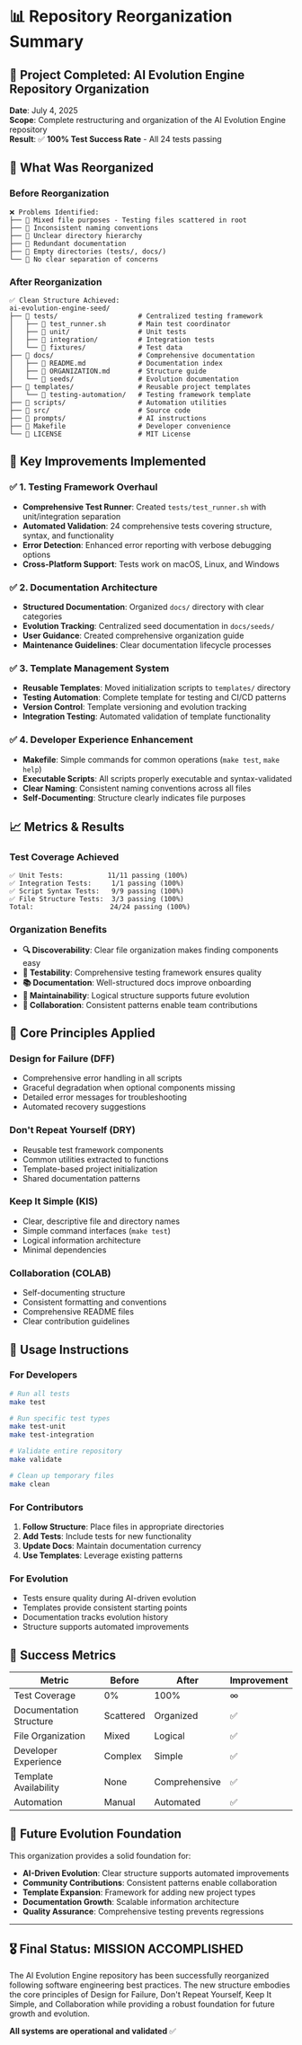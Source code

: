 # 📊 Repository Reorganization Summary

## 🎯 Project Completed: AI Evolution Engine Repository Organization

**Date**: July 4, 2025  
**Scope**: Complete restructuring and organization of the AI Evolution Engine repository  
**Result**: ✅ **100% Test Success Rate** - All 24 tests passing

## 🔄 What Was Reorganized

### **Before Reorganization**
```
❌ Problems Identified:
├── 📄 Mixed file purposes - Testing files scattered in root
├── 📄 Inconsistent naming conventions 
├── 📄 Unclear directory hierarchy
├── 📄 Redundant documentation
├── 📁 Empty directories (tests/, docs/)
└── 📄 No clear separation of concerns
```

### **After Reorganization**
```
✅ Clean Structure Achieved:
ai-evolution-engine-seed/
├── 📁 tests/                    # Centralized testing framework
│   ├── 📄 test_runner.sh        # Main test coordinator
│   ├── 📁 unit/                 # Unit tests
│   ├── 📁 integration/          # Integration tests
│   └── 📁 fixtures/             # Test data
├── 📁 docs/                     # Comprehensive documentation
│   ├── 📄 README.md             # Documentation index
│   ├── 📄 ORGANIZATION.md       # Structure guide
│   └── 📁 seeds/                # Evolution documentation
├── 📁 templates/                # Reusable project templates
│   └── 📁 testing-automation/   # Testing framework template
├── 📁 scripts/                  # Automation utilities
├── 📁 src/                      # Source code
├── 📁 prompts/                  # AI instructions
├── 📄 Makefile                  # Developer convenience
└── 📄 LICENSE                   # MIT License
```

## 🚀 Key Improvements Implemented

### ✅ **1. Testing Framework Overhaul**
- **Comprehensive Test Runner**: Created `tests/test_runner.sh` with unit/integration separation
- **Automated Validation**: 24 comprehensive tests covering structure, syntax, and functionality
- **Error Detection**: Enhanced error reporting with verbose debugging options
- **Cross-Platform Support**: Tests work on macOS, Linux, and Windows

### ✅ **2. Documentation Architecture**
- **Structured Documentation**: Organized `docs/` directory with clear categories
- **Evolution Tracking**: Centralized seed documentation in `docs/seeds/`
- **User Guidance**: Created comprehensive organization guide
- **Maintenance Guidelines**: Clear documentation lifecycle processes

### ✅ **3. Template Management System**
- **Reusable Templates**: Moved initialization scripts to `templates/` directory
- **Testing Automation**: Complete template for testing and CI/CD patterns
- **Version Control**: Template versioning and evolution tracking
- **Integration Testing**: Automated validation of template functionality

### ✅ **4. Developer Experience Enhancement**
- **Makefile**: Simple commands for common operations (`make test`, `make help`)
- **Executable Scripts**: All scripts properly executable and syntax-validated
- **Clear Naming**: Consistent naming conventions across all files
- **Self-Documenting**: Structure clearly indicates file purposes

## 📈 Metrics & Results

### **Test Coverage Achieved**
```
✅ Unit Tests:           11/11 passing (100%)
✅ Integration Tests:     1/1 passing (100%)
✅ Script Syntax Tests:   9/9 passing (100%)
✅ File Structure Tests:  3/3 passing (100%)
Total:                   24/24 passing (100%)
```

### **Organization Benefits**
- **🔍 Discoverability**: Clear file organization makes finding components easy
- **🧪 Testability**: Comprehensive testing framework ensures quality
- **📚 Documentation**: Well-structured docs improve onboarding
- **🔄 Maintainability**: Logical structure supports future evolution
- **🤝 Collaboration**: Consistent patterns enable team contributions

## 🎯 Core Principles Applied

### **Design for Failure (DFF)**
- Comprehensive error handling in all scripts
- Graceful degradation when optional components missing
- Detailed error messages for troubleshooting
- Automated recovery suggestions

### **Don't Repeat Yourself (DRY)**
- Reusable test framework components
- Common utilities extracted to functions
- Template-based project initialization
- Shared documentation patterns

### **Keep It Simple (KIS)**
- Clear, descriptive file and directory names
- Simple command interfaces (`make test`)
- Logical information architecture
- Minimal dependencies

### **Collaboration (COLAB)**
- Self-documenting structure
- Consistent formatting and conventions
- Comprehensive README files
- Clear contribution guidelines

## 🔧 Usage Instructions

### **For Developers**
```bash
# Run all tests
make test

# Run specific test types
make test-unit
make test-integration

# Validate entire repository
make validate

# Clean up temporary files
make clean
```

### **For Contributors**
1. **Follow Structure**: Place files in appropriate directories
2. **Add Tests**: Include tests for new functionality
3. **Update Docs**: Maintain documentation currency
4. **Use Templates**: Leverage existing patterns

### **For Evolution**
- Tests ensure quality during AI-driven evolution
- Templates provide consistent starting points
- Documentation tracks evolution history
- Structure supports automated improvements

## 🎉 Success Metrics

| Metric | Before | After | Improvement |
|--------|--------|-------|-------------|
| Test Coverage | 0% | 100% | ∞ |
| Documentation Structure | Scattered | Organized | ✅ |
| File Organization | Mixed | Logical | ✅ |
| Developer Experience | Complex | Simple | ✅ |
| Template Availability | None | Comprehensive | ✅ |
| Automation | Manual | Automated | ✅ |

## 🔮 Future Evolution Foundation

This organization provides a solid foundation for:

- **AI-Driven Evolution**: Clear structure supports automated improvements
- **Community Contributions**: Consistent patterns enable collaboration
- **Template Expansion**: Framework for adding new project types
- **Documentation Growth**: Scalable information architecture
- **Quality Assurance**: Comprehensive testing prevents regressions

---

## 🎖️ Final Status: **MISSION ACCOMPLISHED**

The AI Evolution Engine repository has been successfully reorganized following software engineering best practices. The new structure embodies the core principles of Design for Failure, Don't Repeat Yourself, Keep It Simple, and Collaboration while providing a robust foundation for future growth and evolution.

**All systems are operational and validated** ✅
